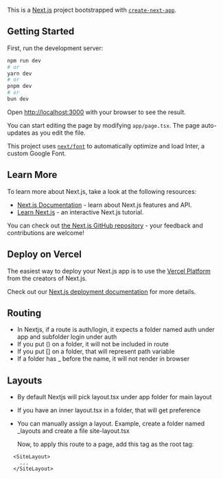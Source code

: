 This is a [Next.js](https://nextjs.org/) project bootstrapped with [`create-next-app`](https://github.com/vercel/next.js/tree/canary/packages/create-next-app).

## Getting Started

First, run the development server:

```bash
npm run dev
# or
yarn dev
# or
pnpm dev
# or
bun dev
```

Open [http://localhost:3000](http://localhost:3000) with your browser to see the result.

You can start editing the page by modifying `app/page.tsx`. The page auto-updates as you edit the file.

This project uses [`next/font`](https://nextjs.org/docs/basic-features/font-optimization) to automatically optimize and load Inter, a custom Google Font.

## Learn More

To learn more about Next.js, take a look at the following resources:

- [Next.js Documentation](https://nextjs.org/docs) - learn about Next.js features and API.
- [Learn Next.js](https://nextjs.org/learn) - an interactive Next.js tutorial.

You can check out [the Next.js GitHub repository](https://github.com/vercel/next.js/) - your feedback and contributions are welcome!

## Deploy on Vercel

The easiest way to deploy your Next.js app is to use the [Vercel Platform](https://vercel.com/new?utm_medium=default-template&filter=next.js&utm_source=create-next-app&utm_campaign=create-next-app-readme) from the creators of Next.js.

Check out our [Next.js deployment documentation](https://nextjs.org/docs/deployment) for more details.


## Routing

- In Nextjs, if a route is auth/login, it expects a folder named auth under app and subfolder login under auth
- If you put () on a folder, it will not be included in route
- If you put [] on a folder, that will represent path variable
- If a folder has _ before the name, it will not render in browser


## Layouts

- By default Nextjs will pick layout.tsx under app folder for main layout
- If you have an inner layout.tsx in a folder, that will get preference
- You can manually assign a layout. Example, create a folder named _layouts and create a file site-layout.tsx

  Now, to apply this route to a page, add this tag as the root tag:

```
  <SiteLayout>
    ...
  </SiteLayout>
```
